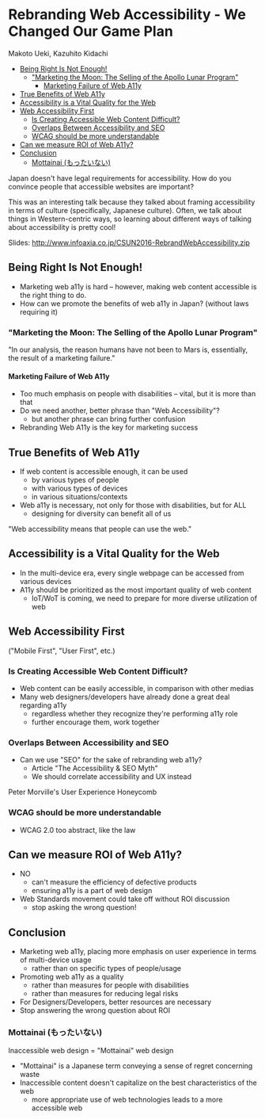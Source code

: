 # Rebranding Web Accessibility - We Changed Our Game Plan

Makoto Ueki, Kazuhito Kidachi

* [Being Right Is Not Enough!](#being-right-is-not-enough)
  * ["Marketing the Moon: The Selling of the Apollo Lunar Program"](#marketing-the-moon-the-selling-of-the-apollo-lunar-program)
    * [Marketing Failure of Web A11y](#marketing-failure-of-web-a11y)
* [True Benefits of Web A11y](#true-benefits-of-web-a11y)
* [Accessibility is a Vital Quality for the Web](#accessibility-is-a-vital-quality-for-the-web)
* [Web Accessibility First](#web-accessibility-first)
  * [Is Creating Accessible Web Content Difficult?](#is-creating-accessible-web-content-difficult)
  * [Overlaps Between Accessibility and SEO](#overlaps-between-accessibility-and-seo)
  * [WCAG should be more understandable](#wcag-should-be-more-understandable)
* [Can we measure ROI of Web A11y?](#can-we-measure-roi-of-web-a11y)
* [Conclusion](#conclusion)
  * [Mottainai (もったいない)](#mottainai-もったいない)

Japan doesn't have legal requirements for accessibility. How do you convince people that accessible websites are important?

This was an interesting talk because they talked about framing accessibility in terms of culture (specifically, Japanese culture). Often, we talk about things in Western-centric ways, so learning about different ways of talking about accessibility is pretty cool!

Slides: http://www.infoaxia.co.jp/CSUN2016-RebrandWebAccessibility.zip

## Being Right Is Not Enough!

* Marketing web a11y is hard – however, making web content accessible is the right thing to do.
* How can we promote the benefits of web a11y in Japan? (without laws requiring it)

### "Marketing the Moon: The Selling of the Apollo Lunar Program"

"In our analysis, the reason humans have not been to Mars is, essentially, the result of a marketing failure."

#### Marketing Failure of Web A11y

* Too much emphasis on people with disabilities – vital, but it is more than that
* Do we need another, better phrase than "Web Accessibility"?
  * but another phrase can bring further confusion
* Rebranding Web A11y is the key for marketing success

## True Benefits of Web A11y

* If web content is accessible enough, it can be used
  * by various types of people
  * with various types of devices
  * in various situations/contexts
* Web a11y is necessary, not only for those with disabilities, but for ALL
  * designing for diversity can benefit all of us

"Web accessibility means that people can use the web."

## Accessibility is a Vital Quality for the Web

* In the multi-device era, every single webpage can be accessed from various devices
* A11y should be prioritized as the most important quality of web content
  * IoT/WoT is coming, we need to prepare for more diverse utilization of web

## Web Accessibility First

("Mobile First", "User First", etc.)

### Is Creating Accessible Web Content Difficult?

* Web content can be easily accessible, in comparison with other medias
* Many web designers/developers have already done a great deal regarding a11y
  * regardless whether they recognize they're performing a11y role
  * further encourage them, work together

### Overlaps Between Accessibility and SEO

* Can we use "SEO" for the sake of rebranding web a11y?
  * Article "The Accessibility & SEO Myth"
  * We should correlate accessibility and UX instead

Peter Morville's User Experience Honeycomb

### WCAG should be more understandable

* WCAG 2.0 too abstract, like the law

## Can we measure ROI of Web A11y?

* NO
  * can't measure the efficiency of defective products
  * ensuring a11y is a part of web design
* Web Standards movement could take off without ROI discussion
  * stop asking the wrong question!

## Conclusion

* Marketing web a11y, placing more emphasis on user experience in terms of multi-device usage
  * rather than on specific types of people/usage
* Promoting web a11y as a quality
  * rather than measures for people with disabilities
  * rather than measures for reducing legal risks
* For Designers/Developers, better resources are necessary
* Stop answering the wrong question about ROI

### Mottainai (もったいない)

Inaccessible web design = "Mottainai" web design

* "Mottainai" is a Japanese term conveying a sense of regret concerning waste
* Inaccessible content doesn't capitalize on the best characteristics of the web
  * more appropriate use of web technologies leads to a more accessible web
